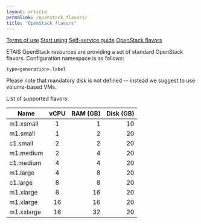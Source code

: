 ```yaml
---
layout: article
permalink: /openstack_flavors/
title: "OpenStack flavors"
---
```


<a href="../terms_of_use/" class="btn-info"> Terms of use</a>
<a href="../start_using/" class="btn-info"> Start using</a>
<a href="../self_service/" class="btn-info"> Self-service guide</a>
<a href="../openstack_flavors/" class="btn-success"> OpenStack flavors</a>

ETAIS OpenStack resources are providing a set of standard OpenStack flavors. Configuration namespace
is as follows:

```type<generation>.label```

Please note that mandatory disk is not defined -- instead we suggest to use volume-based VMs.

List of supported flavors:

| Name     | vCPU   |    RAM (GB)       | Disk (GB)  |
| -------- |:-----:| -----:| -----:|
|	m1.xsmall| 1 |	1 |	10 |
|	m1.small | 1 | 2 |	20 |
|	c1.small | 2 |	2  |20 |
|	m1.medium| 2 | 4  | 20 |
|	c1.medium| 4 | 4  |	20 |
|	m1.large | 4 | 8  |	20 |
|	c1.large | 8 | 8  |	20 |
|	m1.xlarge| 8 | 16 | 20  |
|	m1.xlarge| 16| 16 | 20  |
|	m1.xxlarge| 16 | 32 | 20 |
